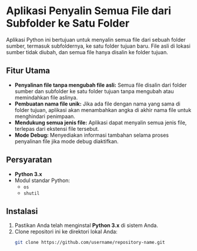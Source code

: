 # Aplikasi Penyalin Semua File dari Subfolder ke Satu Folder

Aplikasi Python ini bertujuan untuk menyalin semua file dari sebuah folder sumber, termasuk subfoldernya, ke satu folder tujuan baru. File asli di lokasi sumber tidak diubah, dan semua file hanya disalin ke folder tujuan.

## Fitur Utama
- **Penyalinan file tanpa mengubah file asli:** Semua file disalin dari folder sumber dan subfolder ke satu folder tujuan tanpa mengubah atau memindahkan file aslinya.
- **Pembuatan nama file unik:** Jika ada file dengan nama yang sama di folder tujuan, aplikasi akan menambahkan angka di akhir nama file untuk menghindari penimpaan.
- **Mendukung semua jenis file:** Aplikasi dapat menyalin semua jenis file, terlepas dari ekstensi file tersebut.
- **Mode Debug:** Menyediakan informasi tambahan selama proses penyalinan file jika mode debug diaktifkan.

## Persyaratan
- **Python 3.x**
- Modul standar Python:
  - `os`
  - `shutil`

## Instalasi
1. Pastikan Anda telah menginstal **Python 3.x** di sistem Anda.
2. Clone repositori ini ke direktori lokal Anda:
   ```bash
   git clone https://github.com/username/repository-name.git
